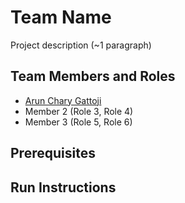 # Team Name

Project description (~1 paragraph)

## Team Members and Roles

* [Arun Chary Gattoji](https://github.com/arunChary024/CIS641-HW2-Gattoji.git)
* Member 2 (Role 3, Role 4)
* Member 3 (Role 5, Role 6)

## Prerequisites

## Run Instructions
